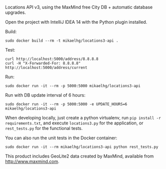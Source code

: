 Locations API v3, using the MaxMind free City DB + automatic database upgrades.

Open the project with IntelliJ IDEA 14 with the Python plugin installed.

Build:

    sudo docker build --rm -t mikaelhg/locations3-api .

Test:

    curl http://localhost:5000/address/8.8.8.8
    curl -H "X-Forwarded-For: 8.8.8.8" http://localhost:5000/address/current

Run:
     
    sudo docker run -it --rm -p 5000:5000 mikaelhg/locations3-api 

Run with DB update interval of 6 hours:
     
    sudo docker run -it --rm -p 5000:5000 -e UPDATE_HOURS=6 mikaelhg/locations3-api 

When developing locally, just create a python virtualenv, run `pip install -r requirements.txt`,
and execute `locations3.py` for the application, or `rest_tests.py` for the functional tests.

You can also run the unit tests in the Docker container:

    sudo docker run -it --rm mikaelhg/locations3-api python rest_tests.py

This product includes GeoLite2 data created by MaxMind, available from
<a href="http://www.maxmind.com">http://www.maxmind.com</a>.

